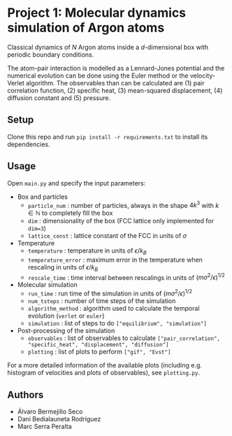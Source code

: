 # Project 1: Molecular dynamics simulation of Argon atoms

Classical dynamics of $`N`$ Argon atoms inside a $`d`$-dimensional box with periodic boundary conditions. 

The atom-pair interaction is modelled as a Lennard-Jones potential and the numerical evolution can be done using the Euler method or the velocity-Verlet algorithm. The observables than can be calculated are (1) pair correlation function, (2) specific heat, (3) mean-squared displacement, (4) diffusion constant and (5) pressure. 


## Setup

Clone this repo and run `pip install -r requirements.txt` to install its dependencies.


## Usage

Open `main.py` and specify the input parameters:
- Box and particles
    - `particle_num` : number of particles, always in the shape $`4k^3`$ with $`k \in \mathbb{N}`$ to completely fill the box
    - `dim` : dimensionality of the box (FCC lattice only implemented for `dim=3`)
    - `lattice_const` : lattice constant of the FCC in units of $`\sigma`$
- Temperature
    - `temperature` : temperature in units of $`\epsilon / k_{B}`$
    - `temperature_error` : maximum error in the temperature when rescaling in units of $`\epsilon / k_{B}`$
    - `rescale_time` : time interval between rescalings in units of $`(m \sigma^2 / \epsilon )^{1/2}`$
- Molecular simulation
    - `run_time` : run time of the simulation in units of $`(m \sigma^2 / \epsilon )^{1/2}`$
    - `num_tsteps` : number of time steps of the simulation
    - `algorithm_method` : algorithm used to calculate the temporal evolution (`verlet` or `euler`)
    - `simulation` : list of steps to do `["equilibrium", "simulation"]`
- Post-processing of the simulation
    - `observables` : list of observables to calculate `["pair_correlation", "specific_heat", "displacement", "diffusion"]`
    - `plotting` : list of plots to perform `["gif", "Evst"]`

For a more detailed information of the available plots (including e.g. histogram of velocities and plots of observables), see `plotting.py`. 


## Authors 
- Álvaro Bermejillo Seco
- Dani Bedialauneta Rodríguez
- Marc Serra Peralta
